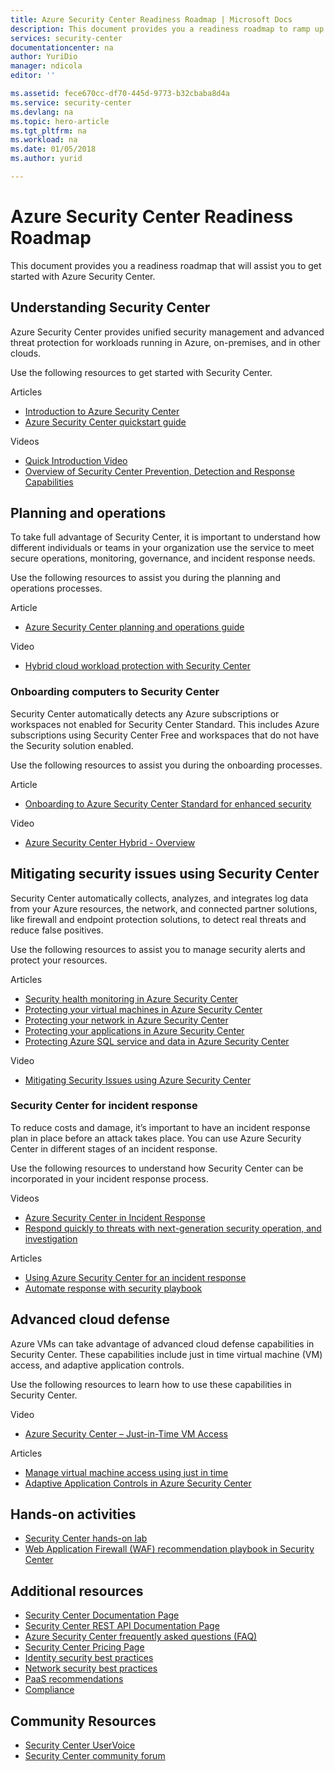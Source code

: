 ```yaml
---
title: Azure Security Center Readiness Roadmap | Microsoft Docs
description: This document provides you a readiness roadmap to ramp up on Azure Security Center.
services: security-center
documentationcenter: na
author: YuriDio
manager: ndicola
editor: ''

ms.assetid: fece670cc-df70-445d-9773-b32cbaba8d4a
ms.service: security-center
ms.devlang: na
ms.topic: hero-article
ms.tgt_pltfrm: na
ms.workload: na
ms.date: 01/05/2018
ms.author: yurid

---
```

# Azure Security Center Readiness Roadmap
This document provides you a readiness roadmap that will assist you to get started with Azure Security Center.

## Understanding Security Center
Azure Security Center provides unified security management and advanced threat protection for workloads running in Azure, on-premises, and in other clouds. 

Use the following resources to get started with Security Center.

Articles
* [Introduction to Azure Security Center](https://docs.microsoft.com/azure/security-center/security-center-intro)
* [Azure Security Center quickstart guide](https://docs.microsoft.com/azure/security-center/security-center-get-started)

Videos
* [Quick Introduction Video](https://azure.microsoft.com/resources/videos/introduction-to-azure-security-center/)
* [Overview of Security Center Prevention, Detection and Response Capabilities](https://azure.microsoft.com/resources/videos/azurecon-2015-new-azure-security-center-helps-you-prevent-detect-and-respond-to-threats/)

## Planning and operations
To take full advantage of Security Center, it is important to understand how different individuals or teams in your organization use the service to meet secure operations, monitoring, governance, and incident response needs.

Use the following resources to assist you during the planning and operations processes.


Article
* [Azure Security Center planning and operations guide](https://docs.microsoft.com/azure/security-center/security-center-planning-and-operations-guide)

Video
* [Hybrid cloud workload protection with Security Center](https://mva.microsoft.com/training-courses/hybrid-cloud-workload-protection-with-azure-security-center-18173?l=X4WqTA3jE_1106218965)

### Onboarding computers to Security Center
Security Center automatically detects any Azure subscriptions or workspaces not enabled for Security Center Standard. This includes Azure subscriptions using Security Center Free and workspaces that do not have the Security solution enabled.

Use the following resources to assist you during the onboarding processes.

Article
* [Onboarding to Azure Security Center Standard for enhanced security](https://docs.microsoft.com/azure/security-center/security-center-onboarding)

Video
* [Azure Security Center Hybrid - Overview](https://youtu.be/NMa4L_M597k)

## Mitigating security issues using Security Center
Security Center automatically collects, analyzes, and integrates log data from your Azure resources, the network, and connected partner solutions, like firewall and endpoint protection solutions, to detect real threats and reduce false positives.

Use the following resources to assist you to manage security alerts and protect your resources.

Articles    
* [Security health monitoring in Azure Security Center](https://docs.microsoft.com/azure/security-center/security-center-monitoring)
* [Protecting your virtual machines in Azure Security Center](https://docs.microsoft.com/azure/security-center/security-center-virtual-machine-recommendations)
* [Protecting your network in Azure Security Center](https://docs.microsoft.com/azure/security-center/security-center-network-recommendations)
* [Protecting your applications in Azure Security Center](https://docs.microsoft.com/azure/security-center/security-center-application-recommendations)
* [Protecting Azure SQL service and data in Azure Security Center](https://docs.microsoft.com/azure/security-center/security-center-sql-service-recommendations)


Video   
* [Mitigating Security Issues using Azure Security Center](https://channel9.msdn.com/Blogs/Azure-Security-Videos/Mitigating-Security-Issues-using-Azure-Security-Center)

### Security Center for incident response
To reduce costs and damage, it’s important to have an incident response plan in place before an attack takes place. You can use Azure Security Center in different stages of an incident response.

Use the following resources to understand how Security Center can be incorporated in your incident response process.

Videos  
* [Azure Security Center in Incident Response](https://channel9.msdn.com/Blogs/Azure-Security-Videos/Azure-Security-Center-in-Incident-Response)
* [Respond quickly to threats with next-generation security operation, and investigation](https://youtu.be/e8iFCz5RM4g)

Articles    
* [Using Azure Security Center for an incident response](https://docs.microsoft.com/azure/security-center/security-center-incident-response)
* [Automate response with security playbook](https://docs.microsoft.com/azure/security-center/security-center-playbooks)

## Advanced cloud defense

Azure VMs can take advantage of advanced cloud defense capabilities in Security Center. These capabilities include just in time virtual machine (VM) access, and adaptive application controls.

Use the following resources to learn how to use these capabilities in Security Center.

Video   
* [Azure Security Center – Just-in-Time VM Access](https://youtu.be/UOQb2FcdQnU)

Articles    
* [Manage virtual machine access using just in time](https://docs.microsoft.com/azure/security-center/security-center-just-in-time)
* [Adaptive Application Controls in Azure Security Center](https://docs.microsoft.com/azure/security-center/security-center-adaptive-application)

## Hands-on activities

* [Security Center hands-on lab](https://www.microsoft.com/handsonlabs/SelfPacedLabs/?storyGuid=78871abf-6f35-4aa0-840f-d801f5cdbd72)
* [Web Application Firewall (WAF) recommendation playbook in Security Center](https://gallery.technet.microsoft.com/ASC-Playbook-Protect-38bd47ff)

## Additional resources
* [Security Center Documentation Page](https://docs.microsoft.com/azure/security-center/)
* [Security Center REST API Documentation Page](https://msdn.microsoft.com/library/mt704034.aspx)
* [Azure Security Center frequently asked questions (FAQ)](https://docs.microsoft.com/azure/security-center/security-center-faq)
* [Security Center Pricing Page](https://azure.microsoft.com/pricing/details/security-center/)
* [Identity security best practices](https://docs.microsoft.com/azure/security/azure-security-identity-management-best-practices)
* [Network security best practices](https://docs.microsoft.com/azure/security/azure-security-network-security-best-practices)
* [PaaS recommendations](https://docs.microsoft.com/azure/security/security-paas-deployments)
* [Compliance](https://www.microsoft.com/trustcenter/Compliance/Due-Diligence-Checklist)

## Community Resources

* [Security Center UserVoice](https://feedback.azure.com/forums/347535-azure-security-center)
* [Security Center community forum](https://social.msdn.microsoft.com/Forums/azure/en-US/home?forum=AzureSecurityCenter)



